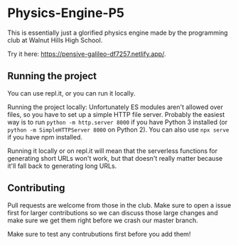 # Physics-Engine-P5
This is essentially just a glorified physics engine made by the programming club at Walnut Hills High School.

Try it here: <https://pensive-galileo-df7257.netlify.app/>.

## Running the project
You can use repl.it, or you can run it locally.

Running the project locally: Unfortunately ES modules aren't allowed over files, so you have to set up a simple HTTP file server. Probably the easiest way is to run `python -m http.server 8000` if you have Python 3 installed (or `python -m SimpleHTTPServer 8000` on Python 2). You can also use `npx serve` if you have npm installed.

Running it locally or on repl.it will mean that the serverless functions for generating short URLs won't work, but that doesn't really matter because it'll fall back to generating long URLs.

## Contributing
Pull requests are welcome from those in the club. Make sure to open a issue first for larger contributions so we can discuss those large changes and make sure we get them right before we crash our master branch.

Make sure to test any contrubutions first before you add them!
